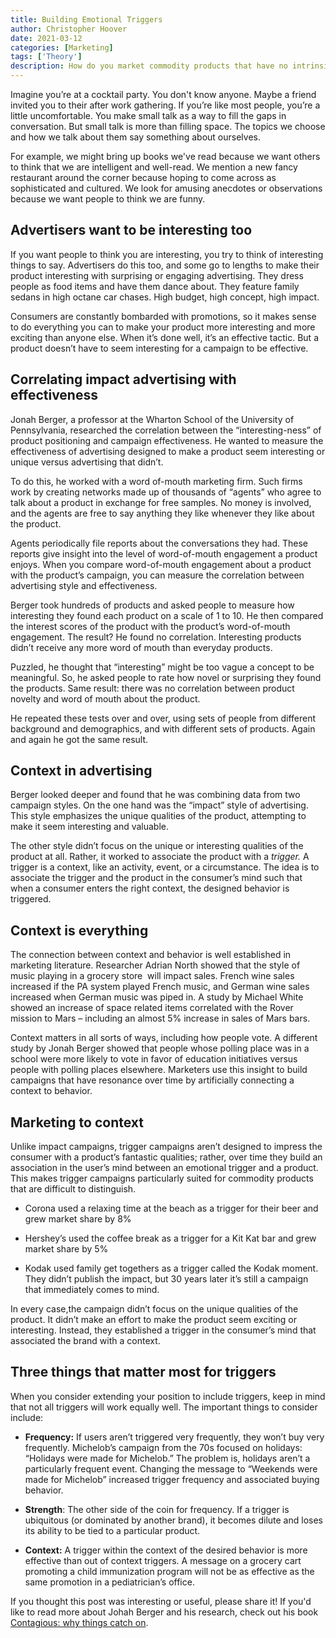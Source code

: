 ```yaml
---
title: Building Emotional Triggers
author: Christopher Hoover
date: 2021-03-12
categories: [Marketing]
tags: ['Theory']
description: How do you market commodity products that have no intrinsic differentiators (like steel or aspirin)?  
---
```


Imagine you’re at a cocktail party. You don't know anyone. Maybe a friend invited you to their after work gathering. If you’re like most people, you’re a little uncomfortable. You make small talk as a way to fill the gaps in conversation. But small talk is more than filling space. The topics we choose and how we talk about them say something about ourselves.

For example, we might bring up books we've read because we want others to think that we are intelligent and well-read. We mention a new fancy restaurant around the corner because hoping to come across as sophisticated and cultured. We look for amusing anecdotes or observations because we want people to think we are funny.

## Advertisers want to be interesting too

If you want people to think you are interesting, you try to think of interesting things to say. Advertisers do this too, and some go to lengths to make their product interesting with surprising or engaging advertising. They dress people as food items and have them dance about. They feature family sedans in high octane car chases. High budget, high concept, high impact.

Consumers are constantly bombarded with promotions, so it makes sense to do everything you can to make your product more interesting and more exciting than anyone else. When it’s done well, it’s an effective tactic. But a product doesn’t have to seem interesting for a campaign to be effective.

## Correlating impact advertising with effectiveness

Jonah Berger, a professor at the Wharton School of the University of Pennsylvania, researched the correlation between the “interesting-ness” of product positioning and campaign effectiveness. He wanted to measure the effectiveness of advertising designed to make a product seem interesting or unique versus advertising that didn’t.

To do this, he worked with a word of-mouth marketing firm. Such firms work by creating networks made up of thousands of “agents” who agree to talk about a product in exchange for free samples. No money is involved, and the agents are free to say anything they like whenever they like about the product.

Agents periodically file reports about the conversations they had. These reports give insight into the level of word-of-mouth engagement a product enjoys. When you compare word-of-mouth engagement about a product with the product’s campaign, you can measure the correlation between advertising style and effectiveness.

Berger took hundreds of products and asked people to measure how interesting they found each product on a scale of 1 to 10. He then compared the interest scores of the product with the product’s word-of-mouth engagement. The result? He found no correlation. Interesting products didn’t receive any more word of mouth than everyday products.

Puzzled, he thought that “interesting” might be too vague a concept to be meaningful. So, he asked people to rate how novel or surprising they found the products. Same result: there was no correlation between product novelty and word of mouth about the product.

He repeated these tests over and over, using sets of people from different background and demographics, and with different sets of products. Again and again he got the same result.

## Context in advertising

Berger looked deeper and found that he was combining data from two campaign styles. On the one hand was the “impact” style of advertising. This style emphasizes the unique qualities of the product, attempting to make it seem interesting and valuable.

The other style didn’t focus on the unique or interesting qualities of the product at all. Rather, it worked to associate the product with a _trigger._ A trigger is a context, like an activity, event, or a circumstance. The idea is to associate the trigger and the product in the consumer’s mind such that when a consumer enters the right context, the designed behavior is triggered.

## Context is everything

The connection between context and behavior is well established in marketing literature. Researcher Adrian North showed that the style of music playing in a grocery store  will impact sales. French wine sales increased if the PA system played French music, and German wine sales increased when German music was piped in. A study by Michael White showed an increase of space related items correlated with the Rover mission to Mars – including an almost 5% increase in sales of Mars bars.

Context matters in all sorts of ways, including how people vote. A different study by Jonah Berger showed that people whose polling place was in a school were more likely to vote in favor of education initiatives versus people with polling places elsewhere. Marketers use this insight to build campaigns that have resonance over time by artificially connecting a context to behavior.

## Marketing to context

Unlike impact campaigns, trigger campaigns aren’t designed to impress the consumer with a product’s fantastic qualities; rather, over time they build an association in the user’s mind between an emotional trigger and a product. This makes trigger campaigns particularly suited for commodity products that are difficult to distinguish.

- Corona used a relaxing time at the beach as a trigger for their beer and grew market share by 8%

- Hershey’s used the coffee break as a trigger for a Kit Kat bar and grew market share by 5%

- Kodak used family get togethers as a trigger called the Kodak moment. They didn’t publish the impact, but 30 years later it’s still a campaign that immediately comes to mind.

In every case,the campaign didn’t focus on the unique qualities of the product. It didn’t make an effort to make the product seem exciting or interesting. Instead, they established a trigger in the consumer’s mind that associated the brand with a context.

## Three things that matter most for triggers

When you consider extending your position to include triggers, keep in mind that not all triggers will work equally well. The important things to consider include:

- **Frequency:** If users aren’t triggered very frequently, they won’t buy very frequently. Michelob’s campaign from the 70s focused on holidays: “Holidays were made for Michelob.” The problem is, holidays aren’t a particularly frequent event. Changing the message to “Weekends were made for Michelob” increased trigger frequency and associated buying behavior.

- **Strength**: The other side of the coin for frequency. If a trigger is ubiquitous (or dominated by another brand), it becomes dilute and loses its ability to be tied to a particular product.

- **Context:** A trigger within the context of the desired behavior is more effective than out of context triggers. A message on a grocery cart promoting a child immunization program will not be as effective as the same promotion in a pediatrician’s office.

If you thought this post was interesting or useful, please share it! If you'd like to read more about Johah Berger and his research, check out his book [Contagious: why things catch on](http://amzn.to/2yJxxak).
